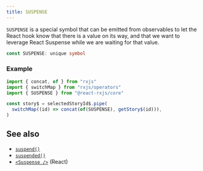 ```yaml
---
title: SUSPENSE
---
```


`SUSPENSE` is a special symbol that can be emitted from observables to let the React hook
know that there is a value on its way, and that we want to leverage React Suspense
while we are waiting for that value.

```ts
const SUSPENSE: unique symbol
```

### Example

```ts
import { concat, of } from "rxjs"
import { switchMap } from "rxjs/operators"
import { SUSPENSE } from "@react-rxjs/core"

const story$ = selectedStoryId$.pipe(
  switchMap((id) => concat(of(SUSPENSE), getStory$(id))),
)
```

## See also

- [`suspend()`](../utils/suspend)
- [`suspended()`](../utils/suspended)
- [`<Suspense />`](https://reactjs.org/docs/concurrent-mode-suspense.html) (React)
